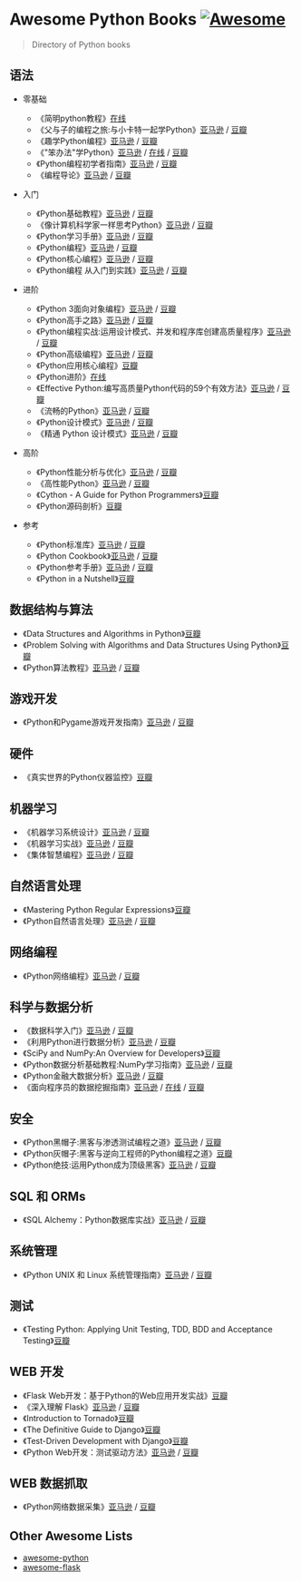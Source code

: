 # Awesome Python Books [![Awesome](https://cdn.rawgit.com/sindresorhus/awesome/d7305f38d29fed78fa85652e3a63e154dd8e8829/media/badge.svg)](https://github.com/sindresorhus/awesome)

> Directory of Python books

## 语法
- 零基础
    - 《简明python教程》[在线](http://wiki.jikexueyuan.com/project/simple-python-course/)
    - 《父与子的编程之旅:与小卡特一起学Python》[亚马逊](https://www.amazon.cn/dp/B00PG0MMLO) / [豆瓣](https://book.douban.com/subject/26005639/)
    - 《趣学Python编程》[亚马逊](https://www.amazon.cn/dp/B00IM56I5Q) / [豆瓣](https://book.douban.com/subject/25837145/)
    - 《"笨办法"学Python》[亚马逊](https://www.amazon.cn/dp/B00P6OJ0TC) / [在线](https://flyouting.gitbooks.io/learn-python-the-hard-way-cn/content/) / [豆瓣](https://book.douban.com/subject/26264642/)
    - 《Python编程初学者指南》[亚马逊](https://www.amazon.cn/dp/B00OZVSJAS/) / [豆瓣](https://book.douban.com/subject/26287445/)
    - 《编程导论》[亚马逊](https://www.amazon.cn/dp/B00W34DZ1M) / [豆瓣](https://book.douban.com/subject/26368668/)

- 入门
    - 《Python基础教程》[亚马逊](https://www.amazon.cn/dp/B00KAFX65Q) / [豆瓣](https://book.douban.com/subject/25880388/)
    - 《像计算机科学家一样思考Python》[亚马逊](https://www.amazon.cn/dp/B01ION3W54/) / [豆瓣](https://book.douban.com/subject/26870407/)
    - 《Python学习手册》[亚马逊](https://www.amazon.cn/dp/B004TUJ7A6) / [豆瓣](https://book.douban.com/subject/6049132/)
    - 《Python编程》[亚马逊](https://www.amazon.cn/dp/B00R3UI2NC) / [豆瓣](https://book.douban.com/subject/26314833/) 
    - 《Python核心编程》[亚马逊](https://www.amazon.cn/dp/B001BKVXOA/) / [豆瓣](https://book.douban.com/subject/3112503/)
    - 《Python编程 从入门到实践》[亚马逊](https://www.amazon.cn/dp/B01ION3VWI/) / [豆瓣](https://book.douban.com/subject/26829016/)

- 进阶
    - 《Python 3面向对象编程》[亚马逊](https://www.amazon.cn/dp/B010MG1S84) / [豆瓣](https://book.douban.com/subject/26468916/)
    - 《Python高手之路》[亚马逊](https://www.amazon.cn/dp/B00X65PEFC) / [豆瓣](https://book.douban.com/subject/26389274/)
    - 《Python编程实战:运用设计模式、并发和程序库创建高质量程序》[亚马逊](https://www.amazon.cn/dp/B00MHDPIJ6) / [豆瓣](https://book.douban.com/subject/25955274/)
    - 《Python高级编程》[亚马逊](https://book.douban.com/subject/4212921/) / [豆瓣](https://book.douban.com/subject/27133480/)
    - 《Python应用核心编程》[豆瓣](https://book.douban.com/subject/26801374/)
    - 《Python进阶》[在线](https://eastlakeside.gitbooks.io/interpy-zh/content/)
    - 《Effective Python:编写高质量Python代码的59个有效方法》[亚马逊](https://www.amazon.cn/dp/B01ASI36QS) / [豆瓣](https://book.douban.com/subject/26709315/)
    - 《流畅的Python》[亚马逊](https://www.amazon.cn/dp/B072HMKKPG) / [豆瓣](https://book.douban.com/subject/27028517/)
    - 《Python设计模式》[亚马逊](https://www.amazon.cn/dp/B073MDN9KZ) / [豆瓣](https://book.douban.com/subject/27091288/)
    - 《精通 Python 设计模式》[亚马逊](https://www.amazon.cn/dp/B01ION3VW8) / [豆瓣](https://book.douban.com/subject/26829015/)

- 高阶
    - 《Python性能分析与优化》[亚马逊](https://www.amazon.cn/dp/B01HB0KNCG) / [豆瓣](https://book.douban.com/subject/26819420/)
    - 《高性能Python》[亚马逊](https://www.amazon.cn/dp/B072RBY4M5) / [豆瓣](https://book.douban.com/subject/27064848/)
    - 《Cython - A Guide for Python Programmers》[豆瓣](https://book.douban.com/subject/26250831/)
    - 《Python源码剖析》[豆瓣](https://book.douban.com/subject/3117898/)

- 参考
    - 《Python标准库》[亚马逊](https://book.douban.com/subject/10773324/) / [豆瓣](https://book.douban.com/subject/10773324/)
    - 《Python Cookbook》[亚马逊](https://www.amazon.cn/dp/B00WKR1OKG) / [豆瓣](https://book.douban.com/subject/26381341/)
    - 《Python参考手册》[亚马逊](https://book.douban.com/subject/5401851/) / [豆瓣](https://book.douban.com/subject/5401851/)
    - 《Python in a Nutshell》[豆瓣](https://book.douban.com/subject/1845309/)

## 数据结构与算法
- 《Data Structures and Algorithms in Python》[豆瓣](https://book.douban.com/subject/10607365/)
- 《Problem Solving with Algorithms and Data Structures Using Python》[豆瓣](https://book.douban.com/subject/21325184/)
- 《Python算法教程》[亚马逊](https://www.amazon.cn/dp/B019NB0VCI) / [豆瓣](https://book.douban.com/subject/26699412/)

## 游戏开发
- 《Python和Pygame游戏开发指南》[亚马逊](https://www.amazon.cn/dp/B019IZ6ZWO) / [豆瓣](https://book.douban.com/subject/26702574/)

## 硬件
- 《真实世界的Python仪器监控》[豆瓣](https://book.douban.com/subject/20773481/)

## 机器学习
- 《机器学习系统设计》[亚马逊](https://www.amazon.cn/dp/B00KYXKIDM) / [豆瓣](https://book.douban.com/subject/25899625/)
- 《机器学习实战》[亚马逊](https://www.amazon.cn/dp/B00D747PTK) / [豆瓣](https://book.douban.com/subject/24703171/)
- 《集体智慧编程》[亚马逊](https://www.amazon.cn/dp/B00UI93JD8) / [豆瓣](https://book.douban.com/subject/3288908/)

## 自然语言处理
- 《Mastering Python Regular Expressions》[豆瓣](https://book.douban.com/subject/25910720/)
- 《Python自然语言处理》[亚马逊](https://www.amazon.cn/dp/B00L7IV7C4) / [豆瓣](https://book.douban.com/subject/5336893/)

## 网络编程
- 《Python网络编程》[亚马逊](https://www.amazon.cn/dp/B01LXK2W32) / [豆瓣](https://book.douban.com/subject/26869212/)

## 科学与数据分析
- 《数据科学入门》[亚马逊](https://www.amazon.cn/dp/B01DLBQPQC) / [豆瓣](https://book.douban.com/subject/26741078/)
- 《利用Python进行数据分析》[亚马逊](https://www.amazon.cn/dp/B00GHGZLWS) / [豆瓣](https://book.douban.com/subject/25779298/)
- 《SciPy and NumPy:An Overview for Developers》[豆瓣](https://book.douban.com/subject/10561724/)
- 《Python数据分析基础教程:NumPy学习指南》[亚马逊](https://www.amazon.cn/dp/B00HLA8U86) / [豆瓣](https://book.douban.com/subject/25798462/)
- 《Python金融大数据分析》[亚马逊](https://www.amazon.cn/dp/B0182K8YMA) / [豆瓣](https://book.douban.com/subject/26670241/)
- 《面向程序员的数据挖掘指南》[亚马逊](https://www.amazon.cn/dp/B017QWR6BU) / [在线](http://dataminingguide.books.yourtion.com) / [豆瓣](https://book.douban.com/subject/26652166)

## 安全
- 《Python黑帽子:黑客与渗透测试编程之道》[亚马逊](https://www.amazon.cn/dp/B013KKCLE4) / [豆瓣](https://book.douban.com/subject/26590145/)
- 《Python灰帽子:黑客与逆向工程师的Python编程之道》[豆瓣](https://book.douban.com/subject/6025284/)
- 《Python绝技:运用Python成为顶级黑客》[亚马逊](https://www.amazon.cn/dp/B019ZRGBVU) / [豆瓣](https://book.douban.com/subject/26702570/)

## SQL 和 ORMs
- 《SQL Alchemy：Python数据库实战》[亚马逊](https://www.amazon.cn/dp/B07YF84WV3) / [豆瓣](https://book.douban.com/subject/34784326/)

## 系统管理
- 《Python UNIX 和 Linux 系统管理指南》[亚马逊](https://book.douban.com/subject/4031965/) / [豆瓣](https://book.douban.com/subject/4031965/)

## 测试
- 《Testing Python: Applying Unit Testing, TDD, BDD and Acceptance Testing》[豆瓣](https://book.douban.com/subject/25953479/)

## WEB 开发
- 《Flask Web开发：基于Python的Web应用开发实战》[豆瓣](https://book.douban.com/subject/26274202/)
- 《深入理解 Flask》[亚马逊](https://www.amazon.cn/dp/B01IA9I2I4) / [豆瓣](https://book.douban.com/subject/26838547/)
- 《Introduction to Tornado》[豆瓣](https://book.douban.com/subject/7906788/)
- 《The Definitive Guide to Django》[豆瓣](https://book.douban.com/subject/3617254/)
- 《Test-Driven Development with Django》[豆瓣](https://book.douban.com/subject/26608104/)
- 《Python Web开发：测试驱动方法》[亚马逊](https://www.amazon.cn/dp/B016I9T8SQ) / [豆瓣](https://book.douban.com/subject/26640135/)

## WEB 数据抓取
- 《Python网络数据采集》[亚马逊](https://www.amazon.cn/dp/B01DU8CXJ4) / [豆瓣](https://book.douban.com/subject/26740503/)

## Other Awesome Lists
- [awesome-python](https://github.com/vinta/awesome-python)
- [awesome-flask](https://github.com/humiaozuzu/awesome-flask)
